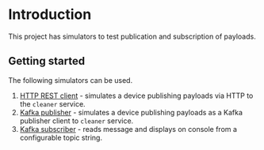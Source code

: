 # Introduction

This project has simulators to test publication and subscription of payloads.

## Getting started

The following simulators can be used.

1. [HTTP REST client](./rest/README.md) - simulates a device publishing payloads via HTTP to the `cleaner` service.
2. [Kafka publisher](./kpub/README.md) - simulates a device publishing payloads as a Kafka publisher client to `cleaner` service.
3. [Kafka subscriber](./ksub/README.md) - reads message and displays on console from a configurable topic string.
